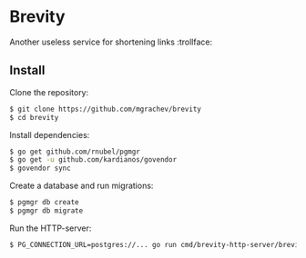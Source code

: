 # Brevity
Another useless service for shortening links :trollface:

## Install

Clone the repository:

```bash
$ git clone https://github.com/mgrachev/brevity
$ cd brevity
```

Install dependencies:

```bash
$ go get github.com/rnubel/pgmgr
$ go get -u github.com/kardianos/govendor
$ govendor sync
```

Create a database and run migrations:

```bash
$ pgmgr db create
$ pgmgr db migrate
```

Run the HTTP-server:

```bash
$ PG_CONNECTION_URL=postgres://... go run cmd/brevity-http-server/brevity-http-server.go
```
